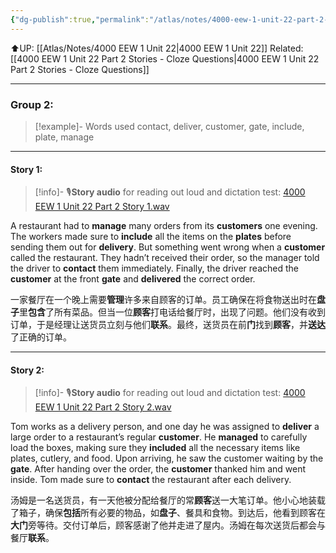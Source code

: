 ```yaml
---
{"dg-publish":true,"permalink":"/atlas/notes/4000-eew-1-unit-22-part-2-stories/"}
---
```


⬆️UP: [[Atlas/Notes/4000 EEW 1 Unit 22\|4000 EEW 1 Unit 22]]
Related: [[4000 EEW 1 Unit 22 Part 2 Stories - Cloze Questions\|4000 EEW 1 Unit 22 Part 2 Stories - Cloze Questions]]

---

### Group 2:

> [!example]- Words used
> contact, deliver, customer, gate, include, plate, manage

---
#### Story 1:

> [!info]- 🎙️**Story audio** for reading out loud and dictation test: [4000 EEW 1 Unit 22 Part 2 Story 1.wav](https://drive.google.com/file/d/1xa4V3NOCwIldpZ5VEO9w6ndXq14lBbhA/view?usp=drive_link)

A restaurant had to **manage** many orders from its **customers** one evening. The workers made sure to **include** all the items on the **plates** before sending them out for **delivery**. But something went wrong when a **customer** called the restaurant. They hadn’t received their order, so the manager told the driver to **contact** them immediately. Finally, the driver reached the **customer** at the front **gate** and **delivered** the correct order.

一家餐厅在一个晚上需要**管理**许多来自顾客的订单。员工确保在将食物送出时在**盘子**里**包含**了所有菜品。但当一位**顾客**打电话给餐厅时，出现了问题。他们没有收到订单，于是经理让送货员立刻与他们**联系**。最终，送货员在前**门**找到**顾客**，并**送达**了正确的订单。


---
#### Story 2:

> [!info]- 🎙️**Story audio** for reading out loud and dictation test: [4000 EEW 1 Unit 22 Part 2 Story 2.wav](https://drive.google.com/file/d/1t4gUctQnzHR-mVYiBENOJgIe_pU6aQzl/view?usp=drive_link)

Tom works as a delivery person, and one day he was assigned to **deliver** a large order to a restaurant’s regular **customer**. He **managed** to carefully load the boxes, making sure they **included** all the necessary items like plates, cutlery, and food. Upon arriving, he saw the customer waiting by the **gate**. After handing over the order, the **customer** thanked him and went inside. Tom made sure to **contact** the restaurant after each delivery.

汤姆是一名送货员，有一天他被分配给餐厅的常**顾客**送一大笔订单。他小心地装载了箱子，确保**包括**所有必要的物品，如**盘子**、餐具和食物。到达后，他看到顾客在**大门**旁等待。交付订单后，顾客感谢了他并走进了屋内。汤姆在每次送货后都会与餐厅**联系**。